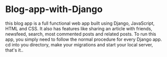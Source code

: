 # Blog-app-with-Django
this blog app is a full functional web app built using Django, JavaScript, HTML and CSS. It also has features like sharing an article with friends, newsfeed, search, most commented posts and related posts.
To run this app, you simply need to follow the normal procedure for every Django app. cd into you directory, make your migrations and start your local server, that's it..
